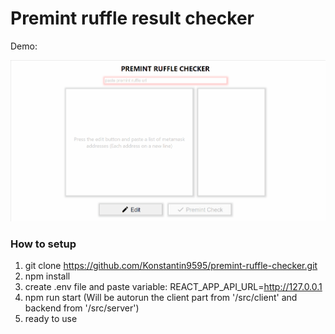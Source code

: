# Premint ruffle result checker

Demo:

![Example](./premint-checker-example.gif)


### How to setup
1. git clone https://github.com/Konstantin9595/premint-ruffle-checker.git
2. npm install
3. create .env file and paste variable: REACT_APP_API_URL=http://127.0.0.1 
4. npm run start (Will be autorun the client part from '/src/client' and backend from '/src/server')
5. ready to use